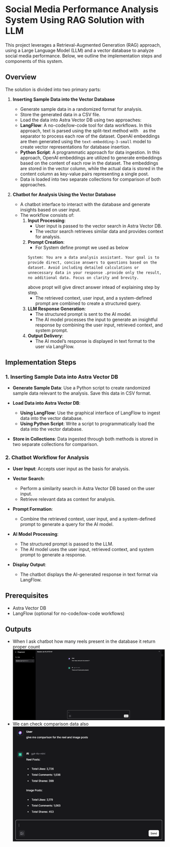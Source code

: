 ﻿# Social Media Performance Analysis System Using RAG Solution with LLM

This project leverages a Retrieval-Augmented Generation (RAG) approach, using a Large Language Model (LLM) and a vector database to analyze social media performance. Below, we outline the implementation steps and components of this system.

## Overview

The solution is divided into two primary parts:

1. **Inserting Sample Data into the Vector Database**
   - Generate sample data in a randomized format for analysis.
   - Store the generated data in a CSV file.
   - Load the data into Astra Vector DB using two approaches:
    - **LangFlow**: A no-code/low-code tool for data workflows. In this approach, text is parsed using the split-text method with `
    ` as the separator to process each row of the dataset. OpenAI embeddings are then generated using the `text-embedding-3-small` model to create vector representations for database insertion.
    - **Python Script**: A programmatic approach for data ingestion. In this approach, OpenAI embeddings are utilized to generate embeddings based on the content of each row in the dataset. The embeddings are stored in the vector column, while the actual data is stored in the content column as key-value pairs representing a single post.
    - Data is loaded into two separate collections for comparison of both approaches.

2. **Chatbot for Analysis Using the Vector Database**
   - A chatbot interface to interact with the database and generate insights based on user input.
   - The workflow consists of:
     1. **Input Processing**:
        - User input is passed to the vector search in Astra Vector DB.
        - The vector search retrieves similar data and provides context for analysis.
     2. **Prompt Creation**:
        - For System define prompt we used as below
        ```
        System: You are a data analysis assistant. Your goal is to provide direct, concise answers to questions based on the dataset. Avoid including detailed calculations or unnecessary data in your response .provide only the result, no additional data. Focus on clarity and brevity.

        ``` 
        above propt will give direct answer intead of explaining step by step.
        - The retrieved context, user input, and a system-defined prompt are combined to create a structured query.
     3. **LLM Response Generation**:
        - The structured prompt is sent to the AI model.
        - The AI model processes the input to generate an insightful response by combining the user input, retrieved context, and system prompt.
     4. **Output Delivery**:
        - The AI model’s response is displayed in text format to the user via LangFlow.

## Implementation Steps

### 1. Inserting Sample Data into Astra Vector DB

- **Generate Sample Data**:
  Use a Python script to create randomized sample data relevant to the analysis. Save this data in CSV format.

- **Load Data into Astra Vector DB**:
  - **Using LangFlow**: Use the graphical interface of LangFlow to ingest data into the vector database.
  - **Using Python Script**: Write a script to programmatically load the data into the vector database.

- **Store in Collections**:
  Data ingested through both methods is stored in two separate collections for comparison.

### 2. Chatbot Workflow for Analysis

- **User Input**:
  Accepts user input as the basis for analysis.

- **Vector Search**:
  - Perform a similarity search in Astra Vector DB based on the user input.
  - Retrieve relevant data as context for analysis.

- **Prompt Formation**:
  - Combine the retrieved context, user input, and a system-defined prompt to generate a query for the AI model.

- **AI Model Processing**:
  - The structured prompt is passed to the LLM.
  - The AI model uses the user input, retrieved context, and system prompt to generate a response.

- **Display Output**:
  - The chatbot displays the AI-generated response in text format via LangFlow.

## Prerequisites

- Astra Vector DB
- LangFlow (optional for no-code/low-code workflows)

## Outputs 
- When I ask chatbot how many reels present in the database it return proper count
![alt text](image.png)
- We can check comparison data also
![alt text](image-2.png)